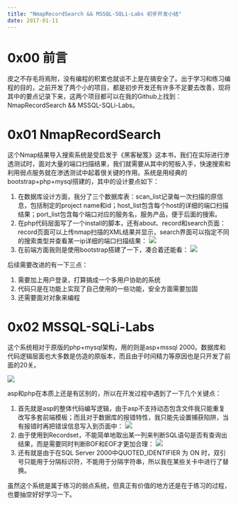 ```yaml
---
title: "NmapRecordSearch && MSSQL-SQLi-Labs 初步开发小结"
date: 2017-01-11
---
```


# 0x00 前言

皮之不存毛将焉附，没有编程的积累也就谈不上是在搞安全了。出于学习和练习编程的目的，之前开发了两个小的项目，都是初步开发还有许多不足要去改善，现将其中的要点记录下来，这两个项目都可以在我的Github上找到：NmapRecordSearch && MSSQL-SQLi-Labs。

# 0x01 NmapRecordSearch

这个Nmap结果导入搜索系统是受启发于《黑客秘笈》这本书，我们在实际进行渗透测试时，面对大量的端口扫描结果，我们就需要从其中的短板入手，快速搜索和利用弱点服务就在渗透测试中起着很关键的作用。系统是用经典的bootstrap+php+mysql搭建的，其中的设计要点如下：

1. 在数据库设计方面，我分了三个数据库表：scan_list记录每一次扫描的原信息，包括制定的project name和id；host_list包含每个host的详细的端口扫描结果；port_list包含每个端口对应的服务名，服务产品，便于后面的搜索。
2. 在php代码层面写了一个install的脚本，还有about、record和search页面：record页面可以上传nmap扫描的XML结果并显示，search界面可以指定不同的搜索类型并查看某一ip详细的端口扫描结果：
    ![][1]
3. 在前端方面我则是使用bootstrap搭建了一下，凑合着还能看：
    ![][2]

后续需要改进的有一下三点：

1. 需要加上用户登录，打算搞成一个多用户协助的系统
2. 代码只是在功能上实现了自己使用的一些功能，安全方面需要加固
3. 还需要面对对象来编程

# 0x02 MSSQL-SQLi-Labs

这个系统相对于原版的php+mysql架构，用的则是asp+mssql 2000。数据库和代码逻辑层面也大多数是仿造的原版本，而且由于时间精力等原因也是只开发了前面的20关。

![][3]

asp和php在本质上还是有区别的，所以在开发过程中遇到了一下几个关键点：

1. 首先就是asp的整体代码编写逻辑，由于asp不支持动态包含文件我只能重复改写多套前端模板；而且对于数据库的报错特性，我只能先设置捕获陷阱，当有报错时再把错误信息写入到页面中：
    ![][4]
2. 由于使用到Recordset，不能简单地取出某一列来判断SQL语句是否有查询出结果，而是需要同时判断BOF和EOF才更加合理：
    ![][5]
3. 还有就是由于在SQL Server 2000中QUOTED_IDENTIFIER 为 ON 时，双引号只能用于分隔标识符，不能用于分隔字符串，所以我在某些关卡中进行了替换。

虽然这个系统是属于练习的弱点系统，但真正有价值的地方还是在于练习的过程，也要抽空好好学习一下。

[1]: http://ojyzyrhpd.bkt.clouddn.com/20170111/1.png
[2]: http://ojyzyrhpd.bkt.clouddn.com/20170111/2.png
[3]: http://ojyzyrhpd.bkt.clouddn.com/20170111/3.png
[4]: http://ojyzyrhpd.bkt.clouddn.com/20170111/4.png
[5]: http://ojyzyrhpd.bkt.clouddn.com/20170111/5.jpg
